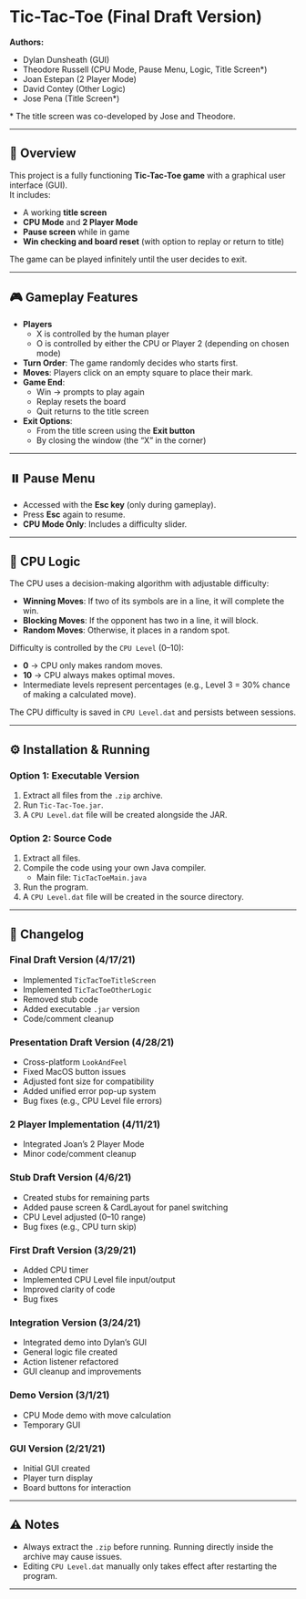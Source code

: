 # Tic-Tac-Toe (Final Draft Version)

**Authors:**  
- Dylan Dunsheath (GUI)  
- Theodore Russell (CPU Mode, Pause Menu, Logic, Title Screen*)  
- Joan Estepan (2 Player Mode)  
- David Contey (Other Logic)  
- Jose Pena (Title Screen*)  

\* The title screen was co-developed by Jose and Theodore.

---

## 📖 Overview

This project is a fully functioning **Tic-Tac-Toe game** with a graphical user interface (GUI).  
It includes:

- A working **title screen**  
- **CPU Mode** and **2 Player Mode**  
- **Pause screen** while in game  
- **Win checking and board reset** (with option to replay or return to title)  

The game can be played infinitely until the user decides to exit.

---

## 🎮 Gameplay Features

- **Players**  
  - X is controlled by the human player  
  - O is controlled by either the CPU or Player 2 (depending on chosen mode)  
- **Turn Order**: The game randomly decides who starts first.  
- **Moves**: Players click on an empty square to place their mark.  
- **Game End**:  
  - Win → prompts to play again  
  - Replay resets the board  
  - Quit returns to the title screen  
- **Exit Options**:  
  - From the title screen using the **Exit button**  
  - By closing the window (the “X” in the corner)  

---

## ⏸️ Pause Menu

- Accessed with the **Esc key** (only during gameplay).  
- Press **Esc** again to resume.  
- **CPU Mode Only**: Includes a difficulty slider.  

---

## 🤖 CPU Logic

The CPU uses a decision-making algorithm with adjustable difficulty:

- **Winning Moves**: If two of its symbols are in a line, it will complete the win.  
- **Blocking Moves**: If the opponent has two in a line, it will block.  
- **Random Moves**: Otherwise, it places in a random spot.  

Difficulty is controlled by the `CPU Level` (0–10):

- **0** → CPU only makes random moves.  
- **10** → CPU always makes optimal moves.  
- Intermediate levels represent percentages (e.g., Level 3 = 30% chance of making a calculated move).  

The CPU difficulty is saved in `CPU Level.dat` and persists between sessions.

---

## ⚙️ Installation & Running

### Option 1: Executable Version
1. Extract all files from the `.zip` archive.  
2. Run `Tic-Tac-Toe.jar`.  
3. A `CPU Level.dat` file will be created alongside the JAR.  

### Option 2: Source Code
1. Extract all files.  
2. Compile the code using your own Java compiler.  
   - Main file: `TicTacToeMain.java`  
3. Run the program.  
4. A `CPU Level.dat` file will be created in the source directory.  

---

## 📝 Changelog

### Final Draft Version (4/17/21)
- Implemented `TicTacToeTitleScreen`
- Implemented `TicTacToeOtherLogic`
- Removed stub code
- Added executable `.jar` version
- Code/comment cleanup

### Presentation Draft Version (4/28/21)
- Cross-platform `LookAndFeel`
- Fixed MacOS button issues
- Adjusted font size for compatibility
- Added unified error pop-up system
- Bug fixes (e.g., CPU Level file errors)

### 2 Player Implementation (4/11/21)
- Integrated Joan’s 2 Player Mode
- Minor code/comment cleanup

### Stub Draft Version (4/6/21)
- Created stubs for remaining parts
- Added pause screen & CardLayout for panel switching
- CPU Level adjusted (0–10 range)
- Bug fixes (e.g., CPU turn skip)

### First Draft Version (3/29/21)
- Added CPU timer
- Implemented CPU Level file input/output
- Improved clarity of code
- Bug fixes

### Integration Version (3/24/21)
- Integrated demo into Dylan’s GUI
- General logic file created
- Action listener refactored
- GUI cleanup and improvements

### Demo Version (3/1/21)
- CPU Mode demo with move calculation
- Temporary GUI

### GUI Version (2/21/21)
- Initial GUI created
- Player turn display
- Board buttons for interaction

---

## ⚠️ Notes

- Always extract the `.zip` before running. Running directly inside the archive may cause issues.  
- Editing `CPU Level.dat` manually only takes effect after restarting the program.  

---
